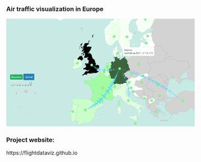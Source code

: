 <h3>Air traffic visualization in Europe</h3>
<img src="Capture.PNG" alt=""/>

<h3>Project website:</h3>
<a>https://flightdataviz.github.io</a>
